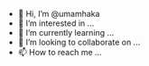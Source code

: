 - 👋 Hi, I’m @umamhaka
- 👀 I’m interested in ...
- 🌱 I’m currently learning ...
- 💞️ I’m looking to collaborate on ...
- 📫 How to reach me ...

<!---
umamhaka/umamhaka is a ✨ special ✨ repository because its `README.md` (this file) appears on your GitHub profile.
You can click the Preview link to take a look at your changes.
--->
